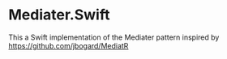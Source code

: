 # Mediater.Swift

This a Swift implementation of the Mediater pattern inspired by https://github.com/jbogard/MediatR
